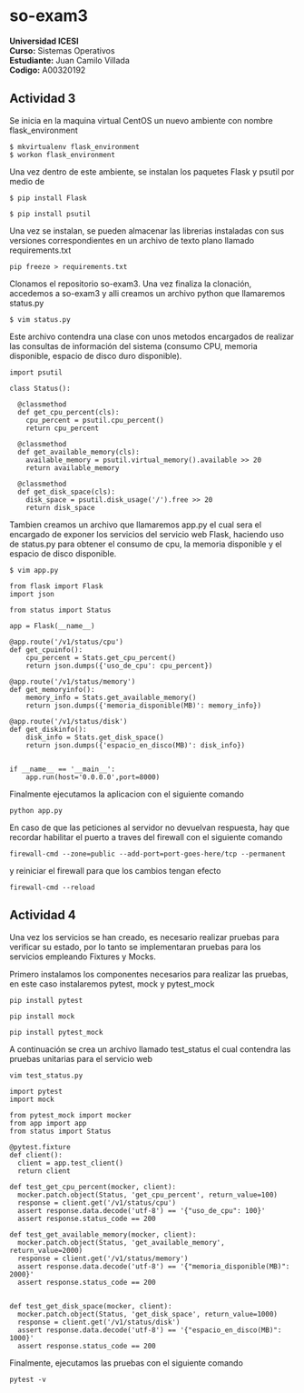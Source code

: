 # so-exam3

**Universidad ICESI**  
**Curso:** Sistemas Operativos  
**Estudiante:** Juan Camilo Villada  
**Codigo:** A00320192  

## Actividad 3

Se inicia en la maquina virtual CentOS un nuevo ambiente con nombre flask_environment

```
$ mkvirtualenv flask_environment
$ workon flask_environment
```

Una vez dentro de este ambiente, se instalan los paquetes Flask y psutil por medio de

```
$ pip install Flask
```

```
$ pip install psutil
```

Una vez se instalan, se pueden almacenar las librerias instaladas con sus versiones correspondientes en un archivo de texto plano llamado requirements.txt

```
pip freeze > requirements.txt
```

Clonamos el repositorio so-exam3. Una vez finaliza la clonación, accedemos a so-exam3 y alli creamos un archivo python que llamaremos status.py

```
$ vim status.py
```

Este archivo contendra una clase con unos metodos encargados de realizar las consultas de información del sistema (consumo CPU, memoria disponible, espacio de disco duro disponible).

```
import psutil

class Status():

  @classmethod
  def get_cpu_percent(cls):
    cpu_percent = psutil.cpu_percent()
    return cpu_percent

  @classmethod
  def get_available_memory(cls):
    available_memory = psutil.virtual_memory().available >> 20
    return available_memory

  @classmethod
  def get_disk_space(cls):
    disk_space = psutil.disk_usage('/').free >> 20
    return disk_space
```

Tambien creamos un archivo que llamaremos app.py el cual sera el encargado de exponer los servicios del servicio web Flask, haciendo uso de status.py para obtener el consumo de cpu, la memoria disponible y el espacio de disco disponible.

```
$ vim app.py
```

```
from flask import Flask
import json

from status import Status

app = Flask(__name__)

@app.route('/v1/status/cpu')
def get_cpuinfo():
    cpu_percent = Stats.get_cpu_percent()
    return json.dumps({'uso_de_cpu': cpu_percent})

@app.route('/v1/status/memory')
def get_memoryinfo():
    memory_info = Stats.get_available_memory()
    return json.dumps({'memoria_disponible(MB)': memory_info})

@app.route('/v1/status/disk')
def get_diskinfo():
    disk_info = Stats.get_disk_space()
    return json.dumps({'espacio_en_disco(MB)': disk_info})


if __name__ == '__main__':
    app.run(host='0.0.0.0',port=8000)
```

Finalmente ejecutamos la aplicacion con el siguiente comando

```
python app.py
```

En caso de que las peticiones al servidor no devuelvan respuesta, hay que recordar habilitar el puerto a traves del firewall con el siguiente comando

```
firewall-cmd --zone=public --add-port=port-goes-here/tcp --permanent
```

y reiniciar el firewall para que los cambios tengan efecto

```
firewall-cmd --reload
```

## Actividad 4

Una vez los servicios se han creado, es necesario realizar pruebas para verificar su estado, por lo tanto se implementaran pruebas para los servicios empleando Fixtures y Mocks.

Primero instalamos los componentes necesarios para realizar las pruebas, en este caso instalaremos pytest, mock y pytest_mock

```
pip install pytest
```

```
pip install mock
```

```
pip install pytest_mock
```

A continuación  se crea un archivo llamado test_status el cual contendra las pruebas unitarias para el servicio web

```
vim test_status.py
```

```
import pytest
import mock

from pytest_mock import mocker
from app import app
from status import Status

@pytest.fixture
def client():
  client = app.test_client()
  return client

def test_get_cpu_percent(mocker, client):
  mocker.patch.object(Status, 'get_cpu_percent', return_value=100)
  response = client.get('/v1/status/cpu')
  assert response.data.decode('utf-8') == '{"uso_de_cpu": 100}'
  assert response.status_code == 200

def test_get_available_memory(mocker, client):
  mocker.patch.object(Status, 'get_available_memory', return_value=2000)
  response = client.get('/v1/status/memory')
  assert response.data.decode('utf-8') == '{"memoria_disponible(MB)": 2000}'
  assert response.status_code == 200


def test_get_disk_space(mocker, client):
  mocker.patch.object(Status, 'get_disk_space', return_value=1000)
  response = client.get('/v1/status/disk')
  assert response.data.decode('utf-8') == '{"espacio_en_disco(MB)": 1000}'
  assert response.status_code == 200
```

Finalmente, ejecutamos las pruebas con el siguiente comando

```
pytest -v
```
